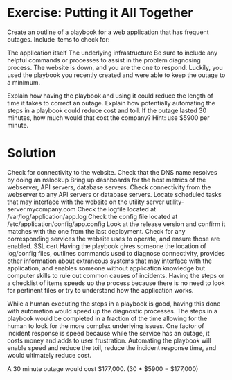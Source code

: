 # Exercise: Putting it All Together
Create an outline of a playbook for a web application that has frequent outages. Include items to check for:

The application itself
The underlying infrastructure
Be sure to include any helpful commands or processes to assist in the problem diagnosing process.
The website is down, and you are the one to respond. Luckily, you used the playbook you recently created and were able to keep the outage to a minimum.

Explain how having the playbook and using it could reduce the length of time it takes to correct an outage.
Explain how potentially automating the steps in a playbook could reduce cost and toil.
If the outage lasted 30 minutes, how much would that cost the company? Hint: use $5900 per minute.

# Solution
Check for connectivity to the website.
Check that the DNS name resolves by doing an nslookup <website>
Bring up dashboards for the host metrics of the webserver, API servers, database servers.
Check connectivity from the webserver to any API servers or database servers.
Locate scheduled tasks that may interface with the website on the utility server utility-server.mycompany.com
Check the logfile located at /var/log/application/app.log
Check the config file located at /etc/application/config/app.config
Look at the release version and confirm it matches with the one from the last deployment.
Check for any corresponding services the website uses to operate, and ensure those are enabled.
SSL cert
Having the playbook gives someone the location of log/config files, outlines commands used to diagnose connectivity, provides other information about extraneous systems that may interface with the application, and enables someone without application knowledge but computer skills to rule out common causes of incidents. Having the steps or a checklist of items speeds up the process because there is no need to look for pertinent files or try to understand how the application works.

While a human executing the steps in a playbook is good, having this done with automation would speed up the diagnostic processes. The steps in a playbook would be completed in a fraction of the time allowing for the human to look for the more complex underlying issues. One factor of incident response is speed because while the service has an outage, it costs money and adds to user frustration. Automating the playbook will enable speed and reduce the toil, reduce the incident response time, and would ultimately reduce cost.


A 30 minute outage would cost $177,000. (30 * $5900 = $177,000)